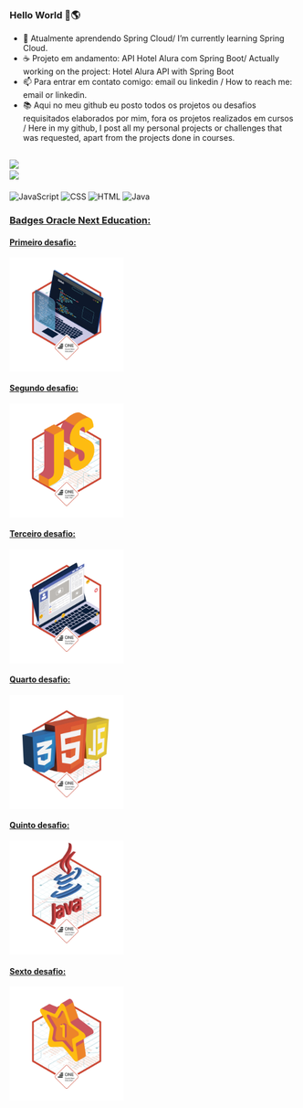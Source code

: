 ### Hello World 👋🌎

- 🌱 Atualmente aprendendo Spring Cloud/ I’m currently learning Spring Cloud.
- ☕ Projeto em andamento: API Hotel Alura com Spring Boot/ Actually working on the project: Hotel Alura API with Spring Boot
- 📫 Para entrar em contato comigo: email ou linkedin / How to reach me: email or linkedin.
- 📚 Aqui no meu github eu posto todos os projetos ou desafios requisitados elaborados por mim, fora os projetos realizados em cursos / Here in my github, I post all my personal projects or challenges that was requested, apart from the projects done in courses. 

##

<div>
  <a href="https://www.linkedin.com/in/menezesguilherme/">
  <img height = "160em" src="https://github-readme-stats.vercel.app/api?username=guipmenezes&show-icons=true&theme=dark&include_all_commits=true&count_private=true"/>
  <br>
  <img height = "160em" src="https://github-readme-stats.vercel.app/api/top-langs/?username=guipmenezes&layout=compact&langs_count=16&theme=dark"/>
</div>   
  
<div style="display: inline-block"><br>
  <img align="center" alt="JavaScript" heigth="30" width="40" src="https://cdn.jsdelivr.net/gh/devicons/devicon/icons/javascript/javascript-original.svg"/>
  <img align="center" alt="CSS" heigth="50" width="50" src="https://cdn.jsdelivr.net/gh/devicons/devicon/icons/css3/css3-original-wordmark.svg"/>
  <img align="center" alt="HTML" heigth="50" width="50" src="https://cdn.jsdelivr.net/gh/devicons/devicon/icons/html5/html5-original-wordmark.svg"/>
  <img align="center" alt="Java" height="50" width="50" src="https://cdn.jsdelivr.net/gh/devicons/devicon/icons/java/java-original-wordmark.svg" />
  </div>
  
### Badges Oracle Next Education:
  
#### Primeiro desafio:
<img height="200em" width="200em" align="center" src="badge-sprint1.png"/>
 
#### Segundo desafio:
<img height="200em" width="200em" align="center" src="badge-sprint2.png"/>

#### Terceiro desafio:
<img heigth="200em" width="200em" align="center" src="badge-sprint-frontend.png"/>

#### Quarto desafio:
<img heigth="200em" width="200em" align="center" src="badge-sprint-ecommerce-alurageek.png"/>

#### Quinto desafio:
<img heigth="200em" width="200em" align="center" src="badge-java-sprint-1.png"/>

#### Sexto desafio:
<img height="200em" width="200em" align="center" src="badge-java-sprint-2.png"/>
